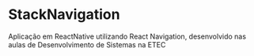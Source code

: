 # StackNavigation
Aplicação em ReactNative utilizando React Navigation, desenvolvido nas aulas de Desenvolvimento de Sistemas na ETEC
